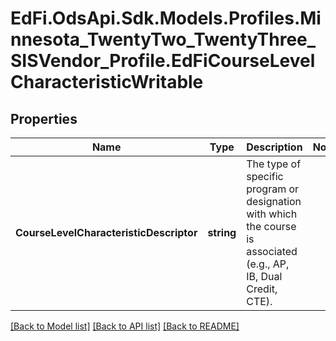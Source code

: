 # EdFi.OdsApi.Sdk.Models.Profiles.Minnesota_TwentyTwo_TwentyThree_SISVendor_Profile.EdFiCourseLevelCharacteristicWritable
## Properties

Name | Type | Description | Notes
------------ | ------------- | ------------- | -------------
**CourseLevelCharacteristicDescriptor** | **string** | The type of specific program or designation with which the course is associated (e.g., AP, IB, Dual Credit, CTE). | 

[[Back to Model list]](../README.md#documentation-for-models) [[Back to API list]](../README.md#documentation-for-api-endpoints) [[Back to README]](../README.md)

